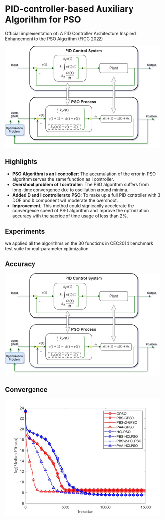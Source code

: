# PID-controller-based Auxiliary Algorithm for PSO

Official implementation of: A PID Controller Architecture Inspired Enhancement to the PSO Algorithm (FICC 2022)

![highlights](analogy.png)

## Highlights
- **PSO Algorithm is an I controller**: The accumulation of the error in PSO algorithm serves the same function as I controller.
- **Overshoot problem of I controller**: The PSO algorithm suffers from long-time convergence due to oscillation around minima.
- **Added D and I controllers to PSO**: To make up a full PID controller with 3 DOF and D component will moderate the overshoot.
- **Improvement**; This method could signicantly accelerate the convergence speed of PSO algorithm and improve the optimization accuracy with the sacrice of time usage of less than 2%.


## Experiments
we applied all the algorithms on the 30 functions in CEC2014 benchmark test suite for real-parameter optimization.

## Accuracy
![highlights](analogy.png)

## Convergence
![highlights](func18_all.jpg)
